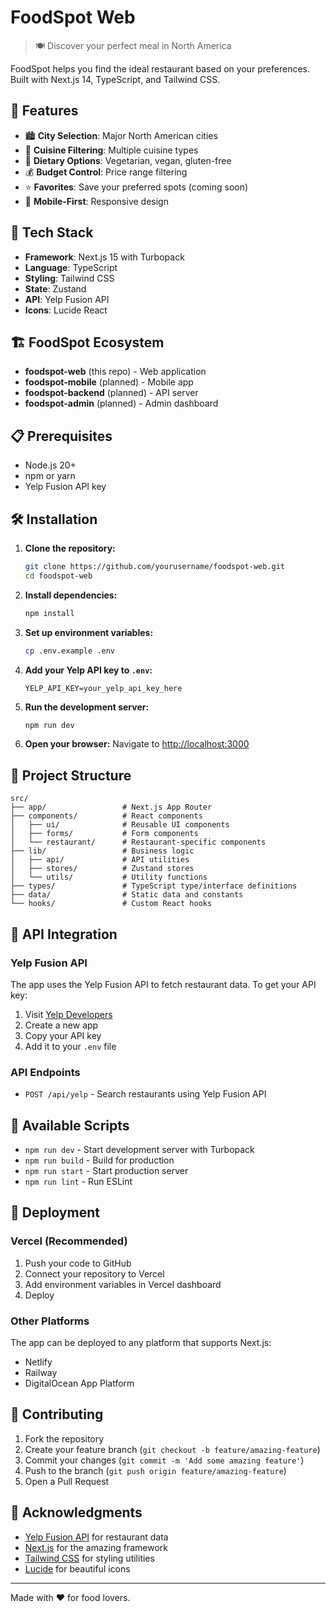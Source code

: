 # FoodSpot Web

> 🍽️ Discover your perfect meal in North America

FoodSpot helps you find the ideal restaurant based on your preferences. Built with Next.js 14, TypeScript, and Tailwind CSS.

## 🌟 Features

- 🏙️ **City Selection**: Major North American cities
- 🍜 **Cuisine Filtering**: Multiple cuisine types
- 🥗 **Dietary Options**: Vegetarian, vegan, gluten-free
- 💰 **Budget Control**: Price range filtering
- ⭐ **Favorites**: Save your preferred spots (coming soon)
- 📱 **Mobile-First**: Responsive design

## 🚀 Tech Stack

- **Framework**: Next.js 15 with Turbopack
- **Language**: TypeScript
- **Styling**: Tailwind CSS
- **State**: Zustand
- **API**: Yelp Fusion API
- **Icons**: Lucide React

## 🏗️ FoodSpot Ecosystem

- **foodspot-web** (this repo) - Web application
- **foodspot-mobile** (planned) - Mobile app
- **foodspot-backend** (planned) - API server
- **foodspot-admin** (planned) - Admin dashboard

## 📋 Prerequisites

- Node.js 20+
- npm or yarn
- Yelp Fusion API key

## 🛠️ Installation

1. **Clone the repository:**

   ```bash
   git clone https://github.com/yourusername/foodspot-web.git
   cd foodspot-web
   ```

2. **Install dependencies:**

   ```bash
   npm install
   ```

3. **Set up environment variables:**

   ```bash
   cp .env.example .env
   ```

4. **Add your Yelp API key to `.env`:**

   ```env
   YELP_API_KEY=your_yelp_api_key_here
   ```

5. **Run the development server:**

   ```bash
   npm run dev
   ```

6. **Open your browser:**
   Navigate to [http://localhost:3000](http://localhost:3000)

## 📁 Project Structure

```
src/
├── app/                 # Next.js App Router
├── components/          # React components
│   ├── ui/              # Reusable UI components
│   ├── forms/           # Form components
│   └── restaurant/      # Restaurant-specific components
├── lib/                 # Business logic
│   ├── api/             # API utilities
│   ├── stores/          # Zustand stores
│   └── utils/           # Utility functions
├── types/               # TypeScript type/interface definitions
├── data/                # Static data and constants
└── hooks/               # Custom React hooks
```

## 🔧 API Integration

### Yelp Fusion API

The app uses the Yelp Fusion API to fetch restaurant data. To get your API key:

1. Visit [Yelp Developers](https://www.yelp.com/developers/v3/manage_app)
2. Create a new app
3. Copy your API key
4. Add it to your `.env` file

### API Endpoints

- `POST /api/yelp` - Search restaurants using Yelp Fusion API

## 📜 Available Scripts

- `npm run dev` - Start development server with Turbopack
- `npm run build` - Build for production
- `npm run start` - Start production server
- `npm run lint` - Run ESLint

## 🚀 Deployment

### Vercel (Recommended)

1. Push your code to GitHub
2. Connect your repository to Vercel
3. Add environment variables in Vercel dashboard
4. Deploy

### Other Platforms

The app can be deployed to any platform that supports Next.js:

- Netlify
- Railway
- DigitalOcean App Platform

## 🤝 Contributing

1. Fork the repository
2. Create your feature branch (`git checkout -b feature/amazing-feature`)
3. Commit your changes (`git commit -m 'Add some amazing feature'`)
4. Push to the branch (`git push origin feature/amazing-feature`)
5. Open a Pull Request

## 🙏 Acknowledgments

- [Yelp Fusion API](https://www.yelp.com/developers/documentation/v3) for restaurant data
- [Next.js](https://nextjs.org/) for the amazing framework
- [Tailwind CSS](https://tailwindcss.com/) for styling utilities
- [Lucide](https://lucide.dev/) for beautiful icons

---

Made with ❤️ for food lovers.
